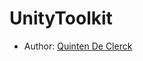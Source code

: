 # UnityToolkit


- Author: [Quinten De Clerck](https://github.com/quintendc)
<!-- - [Discord](https://discord.gg/vNBex5F) -->





<!--
[![Support via Paypal](https://www.paypalobjects.com/en_US/BE/i/btn/btn_donateCC_LG.gif)](https://www.paypal.com/cgi-bin/webscr?cmd=_s-xclick&hosted_button_id=2D9L669G4A2QQ)
-->
